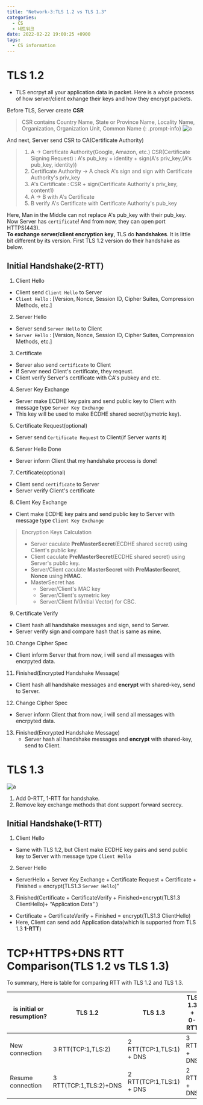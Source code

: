 ```yaml
---
title: "Network-3:TLS 1.2 vs TLS 1.3"
categories:
  - CS
  - 네트워크
date: 2022-02-22 19:00:25 +0900
tags:
  - CS information
---
```

# TLS 1.2

* TLS encrpyt all your application data in packet. Here is a whole process of how server/client exhange their keys and how they encrypt packets.

Before TLS, Server create **CSR**
> CSR contains Country Name, State or Province Name, Locality Name, Organization, Organization Unit, Common Name
{: .prompt-info}
> ![a](../../assets/p/3/CA.png)

And next, Server send CSR to CA(Certificate Authority)

> 1. A -> Certificate Authority(Google, Amazon, etc.)
  CSR(Certificate Signing Request) : A's pub_key + identity + sign(A's priv_key,(A's pub_key, identity))
> 2. Certificate Authority -> A
  check A's sign and sign with Certificate Authority's priv_key
> 3. A's Certificate : CSR + sign(Certificate Authority's priv_key, content1)
> 4. A -> B
  with A's Certificate
> 5. B
  verify A's Certificate with Certificate Authority's pub_key

  Here, Man in the Middle can not replace A's pub_key with their pub_key.   
  Now Server has `certificate`! And from now, they can open port HTTPS(443).   
  **To exchange server/client encryption key**, TLS do **handshakes**. It is little bit different  by its version. First TLS 1.2 version do their handshake as below.   

## Initial Handshake(2-RTT)
1. Client Hello
  *	Client send `Client Hello` to Server
  *	`Client Hello` : [Version, Nonce, Session ID, Cipher Suites, Compression Methods, etc.]

2. Server Hello
  *	Server send `Server Hello` to Client
  *	`Server Hello` : [Version, Nonce, Session ID, Cipher Suites, Compression Methods, etc.]

3. Certificate
  *	Server also send `certificate` to Client
  *	If Server need Client's certificate, they reqeust.
  *	Client verify Server's certificate with CA's pubkey and etc.

4. Server Key Exchange
  * Server make ECDHE key pairs and send public key to Client with message type `Server Key Exchange`
  * This key will be used to make ECDHE shared secret(symetric key).

5. Certificate Request(optional)
  * Server send `Certificate Request` to Client(if Server wants it)

6. Server Hello Done
  * Server inform Client that my handshake process is done!

7. Certificate(optional)
  *	Client send `certificate` to Server
  *	Server verify Client's certificate
  
8. Client Key Exchange
  * Cient make ECDHE key pairs and send public key to Server with message type `Client Key Exchange`
  > Encryption Keys Calculation   
  > * Server caculate **PreMasterSecret**(ECDHE shared secret) using Client's public key.   
  > * Client caculate **PreMasterSecret**(ECDHE shared secret) using Server's public key.   
  > * Server/Client caculate **MasterSecret** with **PreMasterSecret**, **Nonce** using **HMAC**.   
  > * MasterSecret has   
  >     * Server/Client's MAC key
  >     * Server/Client's symetric key
  >     * Server/Client IV(Initial Vector) for CBC.   

9. Certificate Verify
  *	Client hash all handshake messages and sign, send to Server.
  *	Server verify sign and compare hash that is same as mine.

10. Change Cipher Spec
  * Client inform Server that from now, i will send all messages with encrpyted data.
  
11.  Finished(Encrypted Handshake Message)
  * Client hash all handshake messages and **encrypt** with shared-key, send to Server.

12. Change Cipher Spec
  * Server inform Client that from now, i will send all messages with encrpyted data.

13. Finished(Encrypted Handshake Message)
    * Server hash all handshake messages and **encrypt** with shared-key, send to Client.



# TLS 1.3
![a](../../assets/p/3/tls13.png)
1.	Add 0-RTT, 1-RTT for handshake.
2.	Remove key exchange methods that dont support forward secrecy.

## Initial Handshake(1-RTT)
1. Client Hello
  *	Same with TLS 1.2, but Client make ECDHE key pairs and send public key to Server with message type `Client Hello`  

2. Server Hello
  *	ServerHello + Server Key Exchange + Certificate Request + Certificate + Finished = encrypt(TLS1.3 `Server Hello`)"

3. Finished(Certificate + CertificateVerify + Finished=encrypt(TLS1.3 ClientHello)+ “Application Data” )
  * Certificate + CertificateVerify + Finished = encrypt(TLS1.3 ClientHello)
  * Here, Client can send add Application data(which is supported from TLS 1.3 **1-RTT**)

# TCP+HTTPS+DNS RTT Comparison(TLS 1.2 vs TLS 1.3)
To summary, Here is table for comparing RTT with TLS 1.2 and TLS 1.3.


| is initial or resumption? | TLS 1.2                | TLS 1.3                  | TLS 1.3 + 0-RTT |
| ------------------------- | ---------------------- | ------------------------ | --------------- |
| New connection            | 3 RTT(TCP:1,TLS:2)     | 2 RTT(TCP:1,TLS:1) + DNS | 3 RTT + DNS     |
| Resume connection         | 3 RTT(TCP:1,TLS:2)+DNS | 2 RTT(TCP:1,TLS:1) + DNS | 2 RTT + DNS     |

